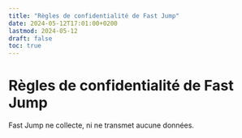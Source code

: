 ```yaml
---
title: "Règles de confidentialité de Fast Jump"
date: 2024-05-12T17:01:00+0200
lastmod: 2024-05-12
draft: false
toc: true
---
```


# Règles de confidentialité de Fast Jump

Fast Jump ne collecte, ni ne transmet aucune données.